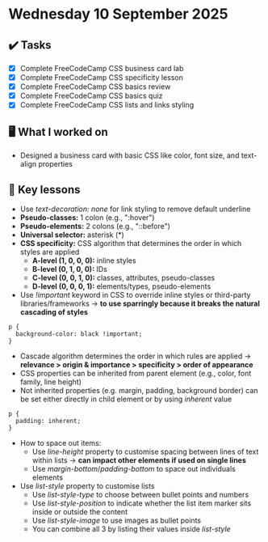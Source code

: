 # Wednesday 10 September 2025

## ✔️ Tasks

- [x] Complete FreeCodeCamp CSS business card lab
- [x] Complete FreeCodeCamp CSS specificity lesson
- [x] Complete FreeCodeCamp CSS basics review
- [x] Complete FreeCodeCamp CSS basics quiz
- [x] Complete FreeCodeCamp CSS lists and links styling

## 🖥️ What I worked on

- Designed a business card with basic CSS like color, font size, and text-align properties

## 📓 Key lessons

- Use _text-decoration: none_ for link styling to remove default underline
- **Pseudo-classes:** 1 colon (e.g., ":hover")
- **Pseudo-elements:** 2 colons (e.g., "::before")
- **Universal selector:** asterisk (*)
- **CSS specificity:** CSS algorithm that determines the order in which styles are applied
  - **A-level (1, 0, 0, 0):** inline styles
  - **B-level (0, 1, 0, 0):** IDs
  - **C-level (0, 0, 1, 0):** classes, attributes, pseudo-classes
  - **D-level (0, 0, 0, 1):** elements/types, pseudo-elements
- Use _!important_ keyword in CSS to override inline styles or third-party libraries/frameworks → **to use sparringly because it breaks the natural cascading of styles**
```
p {
  background-color: black !important;
}
```
- Cascade algorithm determines the order in which rules are applied → **relevance > origin & importance > specificity > order of appearance**
- CSS properties can be inherited from parent element (e.g., color, font family, line height)
- Not inherited properties (e.g. margin, padding, background border) can be set either directly in child element or by using _inherent_ value
```
p {
  padding: inherent;
}
```
- How to space out items:
  - Use _line-height_ property to customise spacing between lines of text within lists → **can impact other elements if used on single lines**
  - Use _margin-bottom_/_padding-bottom_ to space out individuals elements
- Use _list-style_ property to customise lists
  - Use _list-style-type_ to choose between bullet points and numbers
  - Use _list-style-position_ to indicate whether the list item marker sits inside or outside the content
  - Use _list-style-image_ to use images as bullet points
  - You can combine all 3 by listing their values inside _list-style_
